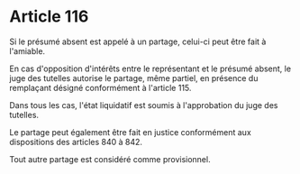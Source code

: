 # Article 116

Si le présumé absent est appelé à un partage, celui-ci peut être fait à l'amiable.

En cas d'opposition d'intérêts entre le représentant et le présumé absent, le juge des tutelles autorise le partage, même partiel, en présence du remplaçant désigné conformément à l'article 115.

Dans tous les cas, l'état liquidatif est soumis à l'approbation du juge des tutelles.

Le partage peut également être fait en justice conformément aux dispositions des articles 840 à 842.

Tout autre partage est considéré comme provisionnel.

